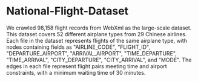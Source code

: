# National-Flight-Dataset
We crawled 98,158 flight records from WebXml as the large-scale dataset. This dataset covers 52 different airplane types from 29 Chinese airlines.
Each file in the dataset represents flights of the same airplane type, with nodes containing fields as "AIRLINE_CODE", "FLIGHT_ID", "DEPARTURE_AIRPORT", "ARRIVAL_AIRPORT", "TIME_DEPARTURE", "TIME_ARRIVAL", "CITY_DEPARTURE", "CITY_ARRIVAL", and "MODE". The edges in each file represent flight pairs meeting time and airport constraints, with a minimum waiting time of 30 minutes.
